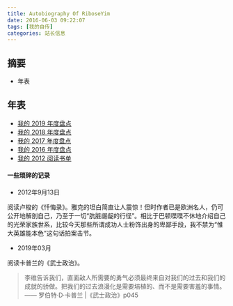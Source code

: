 ```yaml
---
title: Autobiography Of RiboseYim
date: 2016-06-03 09:22:07
tags: [我的自传]
categories: 站长信息
---
```

## 摘要

- 年表

<!--more-->

## 年表

- [我的 2019 年度盘点](https://riboseyim.github.io/2018/12/31/Check2019/)
- [我的 2018 年度盘点](https://riboseyim.github.io/2018/01/01/Check2018/)
- [我的 2017 年度盘点](https://riboseyim.github.io/2017/04/10/Check2017/)
- [我的 2016 年度盘点](https://riboseyim.github.io/2017/01/01/Check2016/)
- [我的 2012 阅读书单](https://riboseyim.github.io/2017/04/28/Check2012/)


#### 一些琐碎的记录

- 2012年9月13日

阅读卢梭的《忏悔录》。雅克的坦白简直让人震惊！但时作者已是欧洲名人，仍可公开地解剖自己，乃至于一切“肮脏龌龊的行径”。相比于巴顿喋喋不休地介绍自己的光荣家族世系，比较今天那些所谓成功人士粉饰出身的卑鄙手段，我不禁为“惟大英雄能本色”这句话拍案击节。

- 2019年03月

阅读卡普兰的《武士政治》。

>李维告诉我们，直面敌人所需要的勇气必须最终来自对我们的过去和我们的成就的骄做。把我们的过去浪漫化是需要培植的、而不是需要害羞的事情。—— 罗伯特·D·卡普兰 |《武士政治》p045

